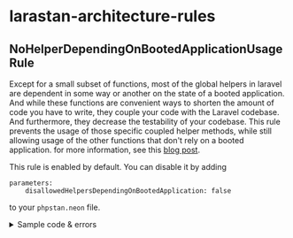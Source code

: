 # larastan-architecture-rules

## NoHelperDependingOnBootedApplicationUsageRule

Except for a small subset of functions, most of the global helpers in laravel are dependent in some way or another on the state of a booted application. And while these functions are convenient ways to shorten the amount of code you have to write, they couple your code with the Laravel codebase. And furthermore, they decrease the testability of your codebase. This rule prevents the usage of those specific coupled helper methods, while still allowing usage of the other functions that don't rely on a booted application. for more information, see this [blog post](https://prinsfrank.nl/2022/09/20/How-to-write-decoupled-unit-tests-in-Laravel).

This rule is enabled by default. You can disable it by adding
```neon
parameters:
    disallowedHelpersDependingOnBootedApplication: false
```
to your `phpstan.neon` file.

<details>
    <summary>Sample code & errors</summary>

    The following code

    app_path();
    base_path();
    config_path();
    database_path();
    resource_path();
    public_path();
    lang_path();
    storage_path();
    resolve();
    app();
    abort_if();
    abort_unless();
    __();
    trans();
    trans_choice();
    action();
    asset();
    secure_asset();
    route();
    url();
    secure_url();
    redirect();
    to_route();
    back();
    config();
    logger();
    info();
    rescue();
    request();
    old();
    response();
    mix();
    auth();
    cookie();
    encrypt();
    decrypt();
    bcrypt();
    session();
    csrf_token();
    csrf_field();
    broadcast();
    dispatch();
    event();
    policy();
    view();
    validator();
    cache();
    env();
    abort();
    
    Will result in the following errors:
    
    Usage of the global function "app_path" is highly dependent on a booted application and makes this code tightly coupled. Instead, Inject Illuminate\Contracts\Foundation\Application and use method "path".
    Usage of the global function "base_path" is highly dependent on a booted application and makes this code tightly coupled. Instead, Inject Illuminate\Contracts\Foundation\Application and use method "basePath".
    Usage of the global function "config_path" is highly dependent on a booted application and makes this code tightly coupled. Instead, Inject Illuminate\Contracts\Foundation\Application and use method "configPath".
    Usage of the global function "database_path" is highly dependent on a booted application and makes this code tightly coupled. Instead, Inject Illuminate\Contracts\Foundation\Application and use method "databasePath".
    Usage of the global function "resource_path" is highly dependent on a booted application and makes this code tightly coupled. Instead, Inject Illuminate\Contracts\Foundation\Application and use method "resourcePath".
    Usage of the global function "public_path" is highly dependent on a booted application and makes this code tightly coupled. Instead, Inject Illuminate\Contracts\Foundation\Application and use method "publicPath".
    Usage of the global function "lang_path" is highly dependent on a booted application and makes this code tightly coupled. Instead, Inject Illuminate\Contracts\Foundation\Application and use method "langPath".
    Usage of the global function "storage_path" is highly dependent on a booted application and makes this code tightly coupled. Instead, Inject Illuminate\Contracts\Foundation\Application and use method "storagePath".
    Usage of the global function "resolve" is highly dependent on a booted application and makes this code tightly coupled. Instead, Inject Illuminate\Contracts\Foundation\Application and use method "make".
    Usage of the global function "app" is highly dependent on a booted application and makes this code tightly coupled. Instead, Inject Illuminate\Contracts\Foundation\Application and use method "make".
    Usage of the global function "abort_if" is highly dependent on a booted application and makes this code tightly coupled. Instead, Inject Illuminate\Contracts\Foundation\Application and use method "abort" within an if statement.
    Usage of the global function "abort_unless" is highly dependent on a booted application and makes this code tightly coupled. Instead, Inject Illuminate\Contracts\Foundation\Application and use method "abort" within an if statement.
    Usage of the global function "__" is highly dependent on a booted application and makes this code tightly coupled. Instead, Inject Illuminate\Translation\Translator and use method "translate".
    Usage of the global function "trans" is highly dependent on a booted application and makes this code tightly coupled. Instead, Inject Illuminate\Translation\Translator and use method "translate".
    Usage of the global function "trans_choice" is highly dependent on a booted application and makes this code tightly coupled. Instead, Inject Illuminate\Translation\Translator and use method "choice".
    Usage of the global function "action" is highly dependent on a booted application and makes this code tightly coupled. Instead, Inject Illuminate\Contracts\Routing\UrlGenerator and use method "action".
    Usage of the global function "asset" is highly dependent on a booted application and makes this code tightly coupled. Instead, Inject Illuminate\Contracts\Routing\UrlGenerator and use method "asset".
    Usage of the global function "secure_asset" is highly dependent on a booted application and makes this code tightly coupled. Instead, Inject Illuminate\Contracts\Routing\UrlGenerator and use method "asset" with the second parameter set to "true".,
    Usage of the global function "route" is highly dependent on a booted application and makes this code tightly coupled. Instead, Inject Illuminate\Contracts\Routing\UrlGenerator and use method "route".
    Usage of the global function "url" is highly dependent on a booted application and makes this code tightly coupled. Instead, Inject Illuminate\Contracts\Routing\UrlGenerator and use method "url", "current" for the current url, "full" for the full url or "previous" for the previous url.
    Usage of the global function "secure_url" is highly dependent on a booted application and makes this code tightly coupled. Instead, Inject Illuminate\Contracts\Routing\UrlGenerator and use method "url" with the third parameter set to "true".
    Usage of the global function "redirect" is highly dependent on a booted application and makes this code tightly coupled. Instead, Inject Illuminate\Routing\Redirector and use method "to".
    Usage of the global function "to_route" is highly dependent on a booted application and makes this code tightly coupled. Instead, Inject Illuminate\Routing\Redirector and use method "route".
    Usage of the global function "back" is highly dependent on a booted application and makes this code tightly coupled. Instead, Inject Illuminate\Routing\Redirector and use method "back".
    Usage of the global function "config" is highly dependent on a booted application and makes this code tightly coupled. Instead, Inject Illuminate\Config\Repository and use method "all" or "get".
    Usage of the global function "logger" is highly dependent on a booted application and makes this code tightly coupled. Instead, Inject Illuminate\Log\LogManager and use method "debug" or the class itself when currently called without parameters.
    Usage of the global function "info" is highly dependent on a booted application and makes this code tightly coupled. Instead, Inject Illuminate\Log\LogManager and use method "info".
    Usage of the global function "rescue" is highly dependent on a booted application and makes this code tightly coupled. Instead, Inject Illuminate\Contracts\Debug\ExceptionHandler and use method "report" within a try-catch.
    Usage of the global function "request" is highly dependent on a booted application and makes this code tightly coupled. Instead, Inject Illuminate\Http\Request.
    Usage of the global function "old" is highly dependent on a booted application and makes this code tightly coupled. Instead, Inject Illuminate\Http\Request and use method "old".
    Usage of the global function "response" is highly dependent on a booted application and makes this code tightly coupled. Instead, Inject Illuminate\Contracts\Routing\ResponseFactory and use the class itself or method "make" when originally called with arguments.
    Usage of the global function "mix" is highly dependent on a booted application and makes this code tightly coupled. Instead, Inject Illuminate\Foundation\Mix and invoke the class: "$mix()".
    Usage of the global function "auth" is highly dependent on a booted application and makes this code tightly coupled. Instead, Inject Illuminate\Contracts\Auth\Factory and use the class itself or method "guard" when originally called with arguments.
    Usage of the global function "cookie" is highly dependent on a booted application and makes this code tightly coupled. Instead, Inject Illuminate\Contracts\Cookie\Factory and use the class itself or method "make" when originally called with arguments.
    Usage of the global function "encrypt" is highly dependent on a booted application and makes this code tightly coupled. Instead, Inject Illuminate\Encryption\Encrypter and use method "encrypt".
    Usage of the global function "decrypt" is highly dependent on a booted application and makes this code tightly coupled. Instead, Inject Illuminate\Encryption\Encrypter and use method "decrypt".
    Usage of the global function "bcrypt" is highly dependent on a booted application and makes this code tightly coupled. Instead, Inject Illuminate\Hashing\HashManager and use "->driver('bcrypt')->make()".
    Usage of the global function "session" is highly dependent on a booted application and makes this code tightly coupled. Instead, Inject Illuminate\Session\SessionManager and use the class itself or method "get" when originally called with arguments.
    Usage of the global function "csrf_token" is highly dependent on a booted application and makes this code tightly coupled. Instead, Inject Illuminate\Session\SessionManager and use method "token".
    Usage of the global function "csrf_field" is highly dependent on a booted application and makes this code tightly coupled. Instead, Inject Illuminate\Session\SessionManager and use "new HtmlString('<input type="hidden" name="_token" value="' . $sessionManager->token() . '">')".
    Usage of the global function "broadcast" is highly dependent on a booted application and makes this code tightly coupled. Instead, Inject Illuminate\Broadcasting\BroadcastManager and use method "event".
    Usage of the global function "dispatch" is highly dependent on a booted application and makes this code tightly coupled. Instead, Inject Illuminate\Bus\Dispatcher and use method "dispatch".
    Usage of the global function "event" is highly dependent on a booted application and makes this code tightly coupled. Instead, Inject Illuminate\Events\Dispatcher and use method "dispatch".
    Usage of the global function "policy" is highly dependent on a booted application and makes this code tightly coupled. Instead, Inject Illuminate\Contracts\Auth\Access\Gate and use method "getPolicyFor".
    Usage of the global function "view" is highly dependent on a booted application and makes this code tightly coupled. Instead, Inject Illuminate\Contracts\View\Factory and use method "make".
    Usage of the global function "validator" is highly dependent on a booted application and makes this code tightly coupled. Instead, Inject Illuminate\Validation\Factory and use method "make".
    Usage of the global function "cache" is highly dependent on a booted application and makes this code tightly coupled. Instead, Inject Illuminate\Cache\CacheManager and use method "get".
    Usage of the global function "env" is highly dependent on a booted application and makes this code tightly coupled. Instead, Set the environment key in a configuration file so configuration caching doesn't break your application, inject Illuminate\Config\Repository and use method "get".
    Usage of the global function "abort" is highly dependent on a booted application and makes this code tightly coupled. Instead, Inject Illuminate\Contracts\Foundation\Application and use method "abort".
</details>
